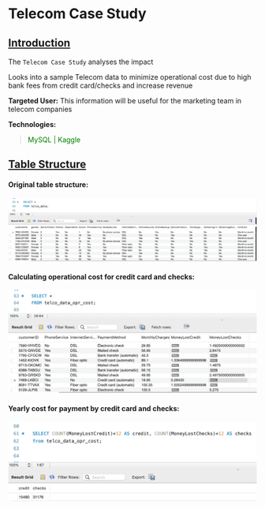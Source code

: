 # Telecom Case Study

## <ins>Introduction

The `Telecom Case Study` analyses the impact 

Looks into a sample Telecom data to minimize operational cost due to high bank fees from credit card/checks 
and increase revenue

__Targeted User:__ This information will be useful for the marketing team in telecom companies

__Technologies:__
> <span style = "color:green"> MySQL | Kaggle </span>

## <ins> Table Structure

#### Original table structure:
![my image](./assets/originalTable.png)

#### Calculating operational cost for credit card and checks:
![my image](./assets/newTable.png)

#### Yearly cost for payment by credit card and checks:
![my image](./assets/opCost.png)
